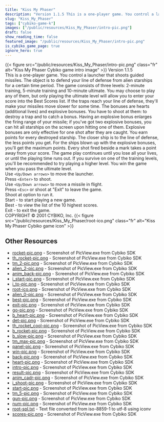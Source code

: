 ```yaml
---
title: "Kiss My Phaser"
description: "Version 1.1.5 This is a one-player game. You control a launcher that shoots guided missiles. The object is to defend your line of defense from alien starships for a certain time period. The game consists of three levels: 2-minute training, 5-minute training and 10-minute ultimat..."
slug: "Kiss_My_Phaser"
tags: ["cybiko-game-k"]
images: ["/public/resources/Kiss_My_Phaser/intro-pic.png"]
draft: false
show_reading_time: false
featured_image: "/public/resources/Kiss_My_Phaser/intro-pic.png"
is_cybiko_game_page: true
ignore_hero: true
---
```

{{< figure src="/public/resources/Kiss_My_Phaser/intro-pic.png" class="fr" alt="Kiss My Phaser Cybiko game intro image" >}}
Version 1.1.5 \
This is a one-player game. You control a launcher that shoots guided missiles. The object is to defend your line of defense from alien starships for a certain time period. The game consists of three levels: 2-minute training, 5-minute training and 10-minute ultimate. You may choose to play any of them, but only playing the ultimate level will allow you to enter your score into the Best Scores list. If the traps reach your line of defense, they'll make your missiles move slower for some time. The bonuses are hearts (additional lives) and explosive bonuses. You have to shoot at them: to destroy a trap and to catch a bonus. Having an explosive bonus enlarges the firing range of your missile; if you've got two explosive bonuses, you can hit all starships on the screen upon hitting one of them. Explosive bonuses are only effective for one shot after they are caught. You earn points for every destroyed starship. The closer ship is to the line of defense, the less points you get. For the ships blown up with the explosive bonuses, you'll get the maximum points. Every shot fired beside a mark takes a point away from your score. The game play continues until you lose all your lives, or until the playing time runs out. If you survive on one of the training levels, you'll be recommended to try playing a higher level. You win the game when you pass the ultimate level. \
Use `<Up/Down arrows>`  to move the launcher. \
Press `<Enter>`  to shoot. \
Use `<Up/Down arrows>`  to move a missile in flight. \
Press `<Esc>`  or shoot at "Exit" to leave the game. \
Shoot at option to run it. \
Start - to start playing a new game. \
Best - to view the list of the 10 highest scores. \
Exit - to exit the game. \
COPYRIGHT © 2001 CYBIKO, Inc. {{< figure src="/public/resources/Kiss_My_Phaser/root-ico.png" class="fr" alt="Kiss My Phaser Cybiko game icon" >}}

## Other Resources
* [rocket-pic.png](/public/resources/Kiss_My_Phaser/rocket-pic.png) - Screenshot of PicView.exe from Cybiko SDK
* [th_rocket-pic.png](/public/resources/Kiss_My_Phaser/th_rocket-pic.png) - Screenshot of PicView.exe from Cybiko SDK
* [tm_2-pic.png](/public/resources/Kiss_My_Phaser/tm_2-pic.png) - Screenshot of PicView.exe from Cybiko SDK
* [alien_2-pic.png](/public/resources/Kiss_My_Phaser/alien_2-pic.png) - Screenshot of PicView.exe from Cybiko SDK
* [anim_back-pic.png](/public/resources/Kiss_My_Phaser/anim_back-pic.png) - Screenshot of PicView.exe from Cybiko SDK
* [i_start-pic.png](/public/resources/Kiss_My_Phaser/i_start-pic.png) - Screenshot of PicView.exe from Cybiko SDK
* [i_to-pic.png](/public/resources/Kiss_My_Phaser/i_to-pic.png) - Screenshot of PicView.exe from Cybiko SDK
* [root-ico.png](/public/resources/Kiss_My_Phaser/root-ico.png) - Screenshot of PicView.exe from Cybiko SDK
* [alien_0-pic.png](/public/resources/Kiss_My_Phaser/alien_0-pic.png) - Screenshot of PicView.exe from Cybiko SDK
* [best-pic.png](/public/resources/Kiss_My_Phaser/best-pic.png) - Screenshot of PicView.exe from Cybiko SDK
* [exit-pic.png](/public/resources/Kiss_My_Phaser/exit-pic.png) - Screenshot of PicView.exe from Cybiko SDK
* [go-pic.png](/public/resources/Kiss_My_Phaser/go-pic.png) - Screenshot of PicView.exe from Cybiko SDK
* [b_heart-pic.png](/public/resources/Kiss_My_Phaser/b_heart-pic.png) - Screenshot of PicView.exe from Cybiko SDK
* [det-pic.png](/public/resources/Kiss_My_Phaser/det-pic.png) - Screenshot of PicView.exe from Cybiko SDK
* [th_rocket_cool-pic.png](/public/resources/Kiss_My_Phaser/th_rocket_cool-pic.png) - Screenshot of PicView.exe from Cybiko SDK
* [b_rocket-pic.png](/public/resources/Kiss_My_Phaser/b_rocket-pic.png) - Screenshot of PicView.exe from Cybiko SDK
* [b_slow-pic.png](/public/resources/Kiss_My_Phaser/b_slow-pic.png) - Screenshot of PicView.exe from Cybiko SDK
* [tm_max-pic.png](/public/resources/Kiss_My_Phaser/tm_max-pic.png) - Screenshot of PicView.exe from Cybiko SDK
* [panel-pic.png](/public/resources/Kiss_My_Phaser/panel-pic.png) - Screenshot of PicView.exe from Cybiko SDK
* [win-pic.png](/public/resources/Kiss_My_Phaser/win-pic.png) - Screenshot of PicView.exe from Cybiko SDK
* [back-pic.png](/public/resources/Kiss_My_Phaser/back-pic.png) - Screenshot of PicView.exe from Cybiko SDK
* [heart-pic.png](/public/resources/Kiss_My_Phaser/heart-pic.png) - Screenshot of PicView.exe from Cybiko SDK
* [intro-pic.png](/public/resources/Kiss_My_Phaser/intro-pic.png) - Screenshot of PicView.exe from Cybiko SDK
* [result-pic.png](/public/resources/Kiss_My_Phaser/result-pic.png) - Screenshot of PicView.exe from Cybiko SDK
* [anim_cadr-pic.png](/public/resources/Kiss_My_Phaser/anim_cadr-pic.png) - Screenshot of PicView.exe from Cybiko SDK
* [i_shoot-pic.png](/public/resources/Kiss_My_Phaser/i_shoot-pic.png) - Screenshot of PicView.exe from Cybiko SDK
* [start-pic.png](/public/resources/Kiss_My_Phaser/start-pic.png) - Screenshot of PicView.exe from Cybiko SDK
* [tm_5-pic.png](/public/resources/Kiss_My_Phaser/tm_5-pic.png) - Screenshot of PicView.exe from Cybiko SDK
* [gun-pic.png](/public/resources/Kiss_My_Phaser/gun-pic.png) - Screenshot of PicView.exe from Cybiko SDK
* [num-pic.png](/public/resources/Kiss_My_Phaser/num-pic.png) - Screenshot of PicView.exe from Cybiko SDK
* [root-spl.txt](/public/resources/Kiss_My_Phaser/root-spl.txt) - Text file converted from iso-8859-1 to utf-8 using iconv
* [scores-pic.png](/public/resources/Kiss_My_Phaser/scores-pic.png) - Screenshot of PicView.exe from Cybiko SDK
